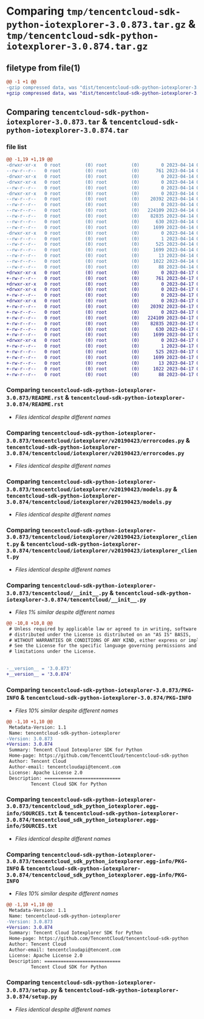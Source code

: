 # Comparing `tmp/tencentcloud-sdk-python-iotexplorer-3.0.873.tar.gz` & `tmp/tencentcloud-sdk-python-iotexplorer-3.0.874.tar.gz`

## filetype from file(1)

```diff
@@ -1 +1 @@
-gzip compressed data, was "dist/tencentcloud-sdk-python-iotexplorer-3.0.873.tar", last modified: Fri Apr 14 00:39:50 2023, max compression
+gzip compressed data, was "dist/tencentcloud-sdk-python-iotexplorer-3.0.874.tar", last modified: Mon Apr 17 00:32:40 2023, max compression
```

## Comparing `tencentcloud-sdk-python-iotexplorer-3.0.873.tar` & `tencentcloud-sdk-python-iotexplorer-3.0.874.tar`

### file list

```diff
@@ -1,19 +1,19 @@
-drwxr-xr-x   0 root         (0) root         (0)        0 2023-04-14 00:39:50.000000 tencentcloud-sdk-python-iotexplorer-3.0.873/
--rw-r--r--   0 root         (0) root         (0)      761 2023-04-14 00:39:50.000000 tencentcloud-sdk-python-iotexplorer-3.0.873/README.rst
-drwxr-xr-x   0 root         (0) root         (0)        0 2023-04-14 00:39:50.000000 tencentcloud-sdk-python-iotexplorer-3.0.873/tencentcloud/
-drwxr-xr-x   0 root         (0) root         (0)        0 2023-04-14 00:39:50.000000 tencentcloud-sdk-python-iotexplorer-3.0.873/tencentcloud/iotexplorer/
--rw-r--r--   0 root         (0) root         (0)        0 2023-04-14 00:39:50.000000 tencentcloud-sdk-python-iotexplorer-3.0.873/tencentcloud/iotexplorer/__init__.py
-drwxr-xr-x   0 root         (0) root         (0)        0 2023-04-14 00:39:50.000000 tencentcloud-sdk-python-iotexplorer-3.0.873/tencentcloud/iotexplorer/v20190423/
--rw-r--r--   0 root         (0) root         (0)    20392 2023-04-14 00:39:50.000000 tencentcloud-sdk-python-iotexplorer-3.0.873/tencentcloud/iotexplorer/v20190423/errorcodes.py
--rw-r--r--   0 root         (0) root         (0)        0 2023-04-14 00:39:50.000000 tencentcloud-sdk-python-iotexplorer-3.0.873/tencentcloud/iotexplorer/v20190423/__init__.py
--rw-r--r--   0 root         (0) root         (0)   224109 2023-04-14 00:39:50.000000 tencentcloud-sdk-python-iotexplorer-3.0.873/tencentcloud/iotexplorer/v20190423/models.py
--rw-r--r--   0 root         (0) root         (0)    82835 2023-04-14 00:39:50.000000 tencentcloud-sdk-python-iotexplorer-3.0.873/tencentcloud/iotexplorer/v20190423/iotexplorer_client.py
--rw-r--r--   0 root         (0) root         (0)      630 2023-04-14 00:39:50.000000 tencentcloud-sdk-python-iotexplorer-3.0.873/tencentcloud/__init__.py
--rw-r--r--   0 root         (0) root         (0)     1699 2023-04-14 00:39:50.000000 tencentcloud-sdk-python-iotexplorer-3.0.873/PKG-INFO
-drwxr-xr-x   0 root         (0) root         (0)        0 2023-04-14 00:39:50.000000 tencentcloud-sdk-python-iotexplorer-3.0.873/tencentcloud_sdk_python_iotexplorer.egg-info/
--rw-r--r--   0 root         (0) root         (0)        1 2023-04-14 00:39:50.000000 tencentcloud-sdk-python-iotexplorer-3.0.873/tencentcloud_sdk_python_iotexplorer.egg-info/dependency_links.txt
--rw-r--r--   0 root         (0) root         (0)      525 2023-04-14 00:39:50.000000 tencentcloud-sdk-python-iotexplorer-3.0.873/tencentcloud_sdk_python_iotexplorer.egg-info/SOURCES.txt
--rw-r--r--   0 root         (0) root         (0)     1699 2023-04-14 00:39:50.000000 tencentcloud-sdk-python-iotexplorer-3.0.873/tencentcloud_sdk_python_iotexplorer.egg-info/PKG-INFO
--rw-r--r--   0 root         (0) root         (0)       13 2023-04-14 00:39:50.000000 tencentcloud-sdk-python-iotexplorer-3.0.873/tencentcloud_sdk_python_iotexplorer.egg-info/top_level.txt
--rw-r--r--   0 root         (0) root         (0)     1022 2023-04-14 00:39:50.000000 tencentcloud-sdk-python-iotexplorer-3.0.873/setup.py
--rw-r--r--   0 root         (0) root         (0)       88 2023-04-14 00:39:50.000000 tencentcloud-sdk-python-iotexplorer-3.0.873/setup.cfg
+drwxr-xr-x   0 root         (0) root         (0)        0 2023-04-17 00:32:40.000000 tencentcloud-sdk-python-iotexplorer-3.0.874/
+-rw-r--r--   0 root         (0) root         (0)      761 2023-04-17 00:32:39.000000 tencentcloud-sdk-python-iotexplorer-3.0.874/README.rst
+drwxr-xr-x   0 root         (0) root         (0)        0 2023-04-17 00:32:40.000000 tencentcloud-sdk-python-iotexplorer-3.0.874/tencentcloud/
+drwxr-xr-x   0 root         (0) root         (0)        0 2023-04-17 00:32:40.000000 tencentcloud-sdk-python-iotexplorer-3.0.874/tencentcloud/iotexplorer/
+-rw-r--r--   0 root         (0) root         (0)        0 2023-04-17 00:32:39.000000 tencentcloud-sdk-python-iotexplorer-3.0.874/tencentcloud/iotexplorer/__init__.py
+drwxr-xr-x   0 root         (0) root         (0)        0 2023-04-17 00:32:40.000000 tencentcloud-sdk-python-iotexplorer-3.0.874/tencentcloud/iotexplorer/v20190423/
+-rw-r--r--   0 root         (0) root         (0)    20392 2023-04-17 00:32:39.000000 tencentcloud-sdk-python-iotexplorer-3.0.874/tencentcloud/iotexplorer/v20190423/errorcodes.py
+-rw-r--r--   0 root         (0) root         (0)        0 2023-04-17 00:32:39.000000 tencentcloud-sdk-python-iotexplorer-3.0.874/tencentcloud/iotexplorer/v20190423/__init__.py
+-rw-r--r--   0 root         (0) root         (0)   224109 2023-04-17 00:32:39.000000 tencentcloud-sdk-python-iotexplorer-3.0.874/tencentcloud/iotexplorer/v20190423/models.py
+-rw-r--r--   0 root         (0) root         (0)    82835 2023-04-17 00:32:39.000000 tencentcloud-sdk-python-iotexplorer-3.0.874/tencentcloud/iotexplorer/v20190423/iotexplorer_client.py
+-rw-r--r--   0 root         (0) root         (0)      630 2023-04-17 00:32:39.000000 tencentcloud-sdk-python-iotexplorer-3.0.874/tencentcloud/__init__.py
+-rw-r--r--   0 root         (0) root         (0)     1699 2023-04-17 00:32:40.000000 tencentcloud-sdk-python-iotexplorer-3.0.874/PKG-INFO
+drwxr-xr-x   0 root         (0) root         (0)        0 2023-04-17 00:32:40.000000 tencentcloud-sdk-python-iotexplorer-3.0.874/tencentcloud_sdk_python_iotexplorer.egg-info/
+-rw-r--r--   0 root         (0) root         (0)        1 2023-04-17 00:32:40.000000 tencentcloud-sdk-python-iotexplorer-3.0.874/tencentcloud_sdk_python_iotexplorer.egg-info/dependency_links.txt
+-rw-r--r--   0 root         (0) root         (0)      525 2023-04-17 00:32:40.000000 tencentcloud-sdk-python-iotexplorer-3.0.874/tencentcloud_sdk_python_iotexplorer.egg-info/SOURCES.txt
+-rw-r--r--   0 root         (0) root         (0)     1699 2023-04-17 00:32:40.000000 tencentcloud-sdk-python-iotexplorer-3.0.874/tencentcloud_sdk_python_iotexplorer.egg-info/PKG-INFO
+-rw-r--r--   0 root         (0) root         (0)       13 2023-04-17 00:32:40.000000 tencentcloud-sdk-python-iotexplorer-3.0.874/tencentcloud_sdk_python_iotexplorer.egg-info/top_level.txt
+-rw-r--r--   0 root         (0) root         (0)     1022 2023-04-17 00:32:39.000000 tencentcloud-sdk-python-iotexplorer-3.0.874/setup.py
+-rw-r--r--   0 root         (0) root         (0)       88 2023-04-17 00:32:40.000000 tencentcloud-sdk-python-iotexplorer-3.0.874/setup.cfg
```

### Comparing `tencentcloud-sdk-python-iotexplorer-3.0.873/README.rst` & `tencentcloud-sdk-python-iotexplorer-3.0.874/README.rst`

 * *Files identical despite different names*

### Comparing `tencentcloud-sdk-python-iotexplorer-3.0.873/tencentcloud/iotexplorer/v20190423/errorcodes.py` & `tencentcloud-sdk-python-iotexplorer-3.0.874/tencentcloud/iotexplorer/v20190423/errorcodes.py`

 * *Files identical despite different names*

### Comparing `tencentcloud-sdk-python-iotexplorer-3.0.873/tencentcloud/iotexplorer/v20190423/models.py` & `tencentcloud-sdk-python-iotexplorer-3.0.874/tencentcloud/iotexplorer/v20190423/models.py`

 * *Files identical despite different names*

### Comparing `tencentcloud-sdk-python-iotexplorer-3.0.873/tencentcloud/iotexplorer/v20190423/iotexplorer_client.py` & `tencentcloud-sdk-python-iotexplorer-3.0.874/tencentcloud/iotexplorer/v20190423/iotexplorer_client.py`

 * *Files identical despite different names*

### Comparing `tencentcloud-sdk-python-iotexplorer-3.0.873/tencentcloud/__init__.py` & `tencentcloud-sdk-python-iotexplorer-3.0.874/tencentcloud/__init__.py`

 * *Files 1% similar despite different names*

```diff
@@ -10,8 +10,8 @@
 # Unless required by applicable law or agreed to in writing, software
 # distributed under the License is distributed on an "AS IS" BASIS,
 # WITHOUT WARRANTIES OR CONDITIONS OF ANY KIND, either express or implied.
 # See the License for the specific language governing permissions and
 # limitations under the License.
 
 
-__version__ = '3.0.873'
+__version__ = '3.0.874'
```

### Comparing `tencentcloud-sdk-python-iotexplorer-3.0.873/PKG-INFO` & `tencentcloud-sdk-python-iotexplorer-3.0.874/PKG-INFO`

 * *Files 10% similar despite different names*

```diff
@@ -1,10 +1,10 @@
 Metadata-Version: 1.1
 Name: tencentcloud-sdk-python-iotexplorer
-Version: 3.0.873
+Version: 3.0.874
 Summary: Tencent Cloud Iotexplorer SDK for Python
 Home-page: https://github.com/TencentCloud/tencentcloud-sdk-python
 Author: Tencent Cloud
 Author-email: tencentcloudapi@tencent.com
 License: Apache License 2.0
 Description: ============================
         Tencent Cloud SDK for Python
```

### Comparing `tencentcloud-sdk-python-iotexplorer-3.0.873/tencentcloud_sdk_python_iotexplorer.egg-info/SOURCES.txt` & `tencentcloud-sdk-python-iotexplorer-3.0.874/tencentcloud_sdk_python_iotexplorer.egg-info/SOURCES.txt`

 * *Files identical despite different names*

### Comparing `tencentcloud-sdk-python-iotexplorer-3.0.873/tencentcloud_sdk_python_iotexplorer.egg-info/PKG-INFO` & `tencentcloud-sdk-python-iotexplorer-3.0.874/tencentcloud_sdk_python_iotexplorer.egg-info/PKG-INFO`

 * *Files 10% similar despite different names*

```diff
@@ -1,10 +1,10 @@
 Metadata-Version: 1.1
 Name: tencentcloud-sdk-python-iotexplorer
-Version: 3.0.873
+Version: 3.0.874
 Summary: Tencent Cloud Iotexplorer SDK for Python
 Home-page: https://github.com/TencentCloud/tencentcloud-sdk-python
 Author: Tencent Cloud
 Author-email: tencentcloudapi@tencent.com
 License: Apache License 2.0
 Description: ============================
         Tencent Cloud SDK for Python
```

### Comparing `tencentcloud-sdk-python-iotexplorer-3.0.873/setup.py` & `tencentcloud-sdk-python-iotexplorer-3.0.874/setup.py`

 * *Files identical despite different names*

